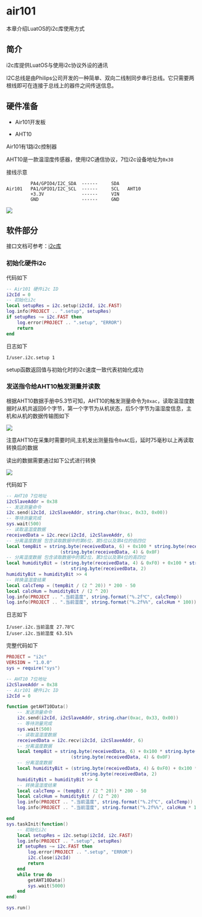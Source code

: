 # air101

本章介绍LuatOS的i2c库使用方式

## 简介

i2c库提供LuatOS与使用i2c协议外设的通讯

I2C总线是由Philips公司开发的一种简单、双向二线制同步串行总线。它只需要两根线即可在连接于总线上的器件之间传送信息。

## 硬件准备

+ Air101开发板

+ AHT10

Air101有1路i2c控制器

AHT10是一款温湿度传感器，使用I2C通信协议，7位i2c设备地址为`0x38`

接线示意

```example
         PA4/GPIO4/I2C_SDA  ------     SDA
Air101   PA1/GPIO1/I2C_SCL  ------     SCL   AHT10
         +3.3V              ------     VIN
         GND                ------     GND
```

![](../img/I2C/air101/i2c1.jpg)

## 软件部分

接口文档可参考：[i2c库](https://wiki.luatos.com/api/i2c.html)

### 初始化硬件i2c

代码如下

```lua
-- Air101 硬件i2c ID
i2cId = 0
-- 初始化i2c
local setupRes = i2c.setup(i2cId, i2c.FAST)
log.info(PROJECT .. ".setup", setupRes)
if setupRes ~= i2c.FAST then
    log.error(PROJECT .. ".setup", "ERROR")
    return
end
```

日志如下

```log
I/user.i2c.setup 1
```

setup函数返回值与初始化时的i2c速度一致代表初始化成功

### 发送指令给AHT10触发测量并读数

根据AHT10数据手册中5.3节可知，AHT10的触发测量命令为`0xac`，读取温湿度数据时从机共返回6个字节，第一个字节为从机状态，后5个字节为温湿度信息，主机和从机的数据传输图如下

![](../img/I2C/i2c2.png)

注意AHT10在采集时需要时间,主机发出测量指令`0xAC`后，延时75毫秒以上再读取转换后的数据

读出的数据需要通过如下公式进行转换

![](../img/I2C/i2c3.png)

代码如下

```lua
-- AHT10 7位地址
i2cSlaveAddr = 0x38
-- 发送测量命令
i2c.send(i2cId, i2cSlaveAddr, string.char(0xac, 0x33, 0x00))
-- 等待测量完成
sys.wait(500)
-- 读取温湿度数据
receivedData = i2c.recv(i2cId, i2cSlaveAddr, 6)
-- 分离温度数据 包含读取数据中的第6位，第5位以及第4位的低四位
local tempBit = string.byte(receivedData, 6) + 0x100 * string.byte(receivedData, 5) + 0x10000 *
                    (string.byte(receivedData, 4) & 0x0F)
-- 分离湿度数据 包含读取数据中的第2位，第3位以及第4位的高四位
local humidityBit = (string.byte(receivedData, 4) & 0xF0) + 0x100 * string.byte(receivedData, 3) + 0x10000 *
                        string.byte(receivedData, 2)
humidityBit = humidityBit >> 4
-- 转换温湿度结果
local calcTemp = (tempBit / (2 ^ 20)) * 200 - 50
local calcHum = humidityBit / (2 ^ 20)
log.info(PROJECT .. ".当前温度", string.format("%.2f℃", calcTemp))
log.info(PROJECT .. ".当前湿度", string.format("%.2f%%", calcHum * 100))
```

日志如下

```log
I/user.i2c.当前温度 27.78℃
I/user.i2c.当前湿度 63.51%
```

完整代码如下

```lua
PROJECT = "i2c"
VERSION = "1.0.0"
sys = require("sys")

-- AHT10 7位地址
i2cSlaveAddr = 0x38
-- Air101 硬件i2c ID
i2cId = 0

function getAHT10Data()
    -- 发送测量命令
    i2c.send(i2cId, i2cSlaveAddr, string.char(0xac, 0x33, 0x00))
    -- 等待测量完成
    sys.wait(500)
    -- 读取温湿度数据
    receivedData = i2c.recv(i2cId, i2cSlaveAddr, 6)
    -- 分离温度数据
    local tempBit = string.byte(receivedData, 6) + 0x100 * string.byte(receivedData, 5) + 0x10000 *
                        (string.byte(receivedData, 4) & 0x0F)
    -- 分离湿度数据
    local humidityBit = (string.byte(receivedData, 4) & 0xF0) + 0x100 * string.byte(receivedData, 3) + 0x10000 *
                            string.byte(receivedData, 2)
    humidityBit = humidityBit >> 4
    -- 转换温湿度结果
    local calcTemp = (tempBit / (2 ^ 20)) * 200 - 50
    local calcHum = humidityBit / (2 ^ 20)
    log.info(PROJECT .. ".当前温度", string.format("%.2f℃", calcTemp))
    log.info(PROJECT .. ".当前湿度", string.format("%.2f%%", calcHum * 100))

end
sys.taskInit(function()
    -- 初始化i2c
    local setupRes = i2c.setup(i2cId, i2c.FAST)
    log.info(PROJECT .. ".setup", setupRes)
    if setupRes ~= i2c.FAST then
        log.error(PROJECT .. ".setup", "ERROR")
        i2c.close(i2cId)
        return
    end
    while true do
        getAHT10Data()
        sys.wait(5000)
    end
end)

sys.run()

```
